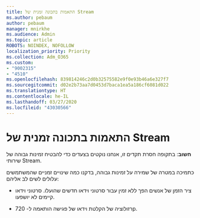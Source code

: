 ```yaml
---
title: התאמות בתכונה זמנית של Stream
ms.author: pebaum
author: pebaum
manager: mnirkhe
ms.audience: Admin
ms.topic: article
ROBOTS: NOINDEX, NOFOLLOW
localization_priority: Priority
ms.collection: Adm_O365
ms.custom:
- "9002315"
- "4510"
ms.openlocfilehash: 839814246c2d0b32575582e9f0e93b46a6e327f7
ms.sourcegitcommit: d02e2b73aa7d0453d7baca1ea5a186cf6081d022
ms.translationtype: HT
ms.contentlocale: he-IL
ms.lasthandoff: 03/27/2020
ms.locfileid: "43030566"
---
```

# <a name="stream-temporary-feature-adjustments"></a>התאמות בתכונה זמנית של Stream

**חשוב**: בתקופה חסרת תקדים זו, אנחנו נוקטים בצעדים כדי להבטיח זמינות גבוהה של שירותי Stream.

כתמיכה במטרה של שמירה על זמינות גבוהה, בדקנו כמה שינויים זמניים שהמשתמשים עלולים לשים לב אליהם: 

- ציר הזמן של אנשים הפך ללא זמין עבור סרטוני וידאו חדשים שהועלו. סרטוני וידאו קיימים לא יושפעו.

- רזולוציה של הקלטת וידאו של פגישה הותאמה ל- 720p.
